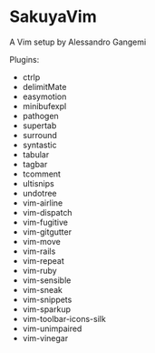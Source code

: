 SakuyaVim
===

A Vim setup by Alessandro Gangemi

Plugins:

* ctrlp
* delimitMate
* easymotion
* minibufexpl
* pathogen
* supertab
* surround
* syntastic
* tabular
* tagbar
* tcomment
* ultisnips
* undotree
* vim-airline
* vim-dispatch
* vim-fugitive
* vim-gitgutter
* vim-move
* vim-rails
* vim-repeat
* vim-ruby
* vim-sensible
* vim-sneak
* vim-snippets
* vim-sparkup
* vim-toolbar-icons-silk
* vim-unimpaired
* vim-vinegar
